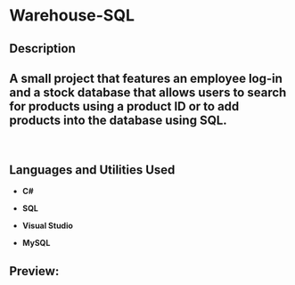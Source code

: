 # Warehouse-SQL


<h2>Description</h2>
<h2>A small project that features an employee log-in and a stock database that allows users to search for products using a product ID or to add products into the database using SQL.</h2>
<br />


<h2>Languages and Utilities Used</h2>

- <b>C#</b>
- <b>SQL</b>

- <b>Visual Studio</b>
- <b>MySQL</b> 

<h2>Preview:</h2>
